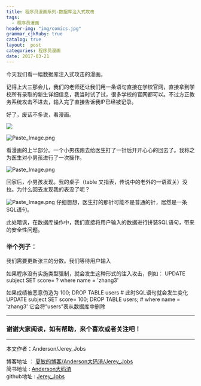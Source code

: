 ```yaml
---
title: 程序员漫画系列-数据库注入式攻击
tags:
  - 程序员漫画
header-img: "img/comics.jpg"
grammar_cjkRuby: true
catalog: true
layout:  post
categories: 程序员漫画
date: 2017-03-21
---
```



今天我们看一幅数据库注入式攻击的漫画。

记得上大三那会儿，我们的老师还让我们用一条语句直接在学校官网，直接拿到学校所有录取的新生详细信息，我当时试了试，很多学校的官网都可以。不过方正教务系统攻击不进去，输入完了直接告诉我IP已经被记录。

好了，废话不多说，看漫画。


![](http://upload-images.jianshu.io/upload_images/2305881-2c7d1f07c2118cf9.png?imageMogr2/auto-orient/strip%7CimageView2/2/w/1240)


![Paste_Image.png](http://upload-images.jianshu.io/upload_images/2305881-8462bb3211c28f23.png?imageMogr2/auto-orient/strip%7CimageView2/2/w/1240)

看漫画的上半部分。一个小男孩跑去给医生打了一针后开开心心的回去了。我称之为医生对小男孩进行了一次操作。


![Paste_Image.png](http://upload-images.jianshu.io/upload_images/2305881-1243a5b5dafee2cb.png?imageMogr2/auto-orient/strip%7CimageView2/2/w/1240)


回家后，小男孩发现。我的桌子（table 又指表，传说中的老外的一语双关）没拉。为什么回去发现我的表没了呢？


![Paste_Image.png](http://upload-images.jianshu.io/upload_images/2305881-bd5b5a30db0bc175.png?imageMogr2/auto-orient/strip%7CimageView2/2/w/1240)
仔细想想，医生打的那针可能不是普通的针，居然是一条SQL语句。

此处暗讽，在数据库操作中，我们直接将用户输入的数据进行拼装SQL语句，带来的安全性问题。

### 举个列子：
我们需要更新张三的分数。我们等待用户输入

如果程序没有实施类型强制，就会发生这种形式的注入攻击，例如：
UPDATE subject SET score= ? where name = 'zhang3'

如果成绩被恶意伪造为
100; DROP TABLE users #
此时SQL语句就会发生变化
UPDATE subject SET score= 100; DROP TABLE users; # where name = 'zhang3'
它会将“users”表从数据库中删除


 ----------

### 谢谢大家阅读，如有帮助，来个喜欢或者关注吧！

 ----------
 本文作者：Anderson/Jerey_Jobs

 博客地址   ： [夏敏的博客/Anderson大码渣/Jerey_Jobs][1] <br>
 简书地址   :  [Anderson大码渣][2] <br>
 github地址 :  [Jerey_Jobs][4]



  [1]: http://jerey.cn/
  [2]: http://www.jianshu.com/users/016a5ba708a0/latest_articles
  [3]: http://blog.csdn.net/jerey_jobs
  [4]: https://github.com/Jerey-Jobs
